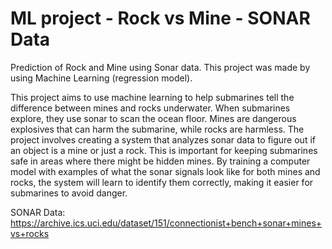# ML project - Rock vs Mine - SONAR Data
 
Prediction of Rock and Mine using Sonar data. This project was made by using Machine Learning (regression model).

This project aims to use machine learning to help submarines tell the difference between mines and rocks underwater. When submarines explore, they use sonar to scan the ocean floor. Mines are dangerous explosives that can harm the submarine, while rocks are harmless. The project involves creating a system that analyzes sonar data to figure out if an object is a mine or just a rock. This is important for keeping submarines safe in areas where there might be hidden mines. By training a computer model with examples of what the sonar signals look like for both mines and rocks, the system will learn to identify them correctly, making it easier for submarines to avoid danger.

SONAR Data: https://archive.ics.uci.edu/dataset/151/connectionist+bench+sonar+mines+vs+rocks
